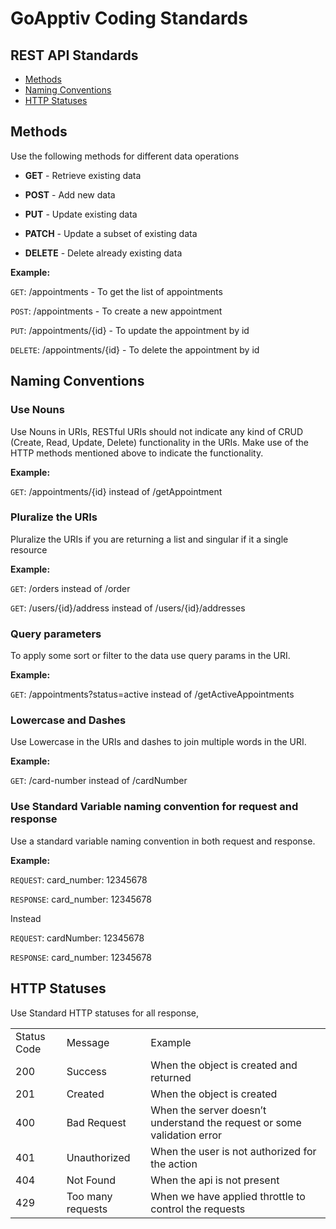 # GoApptiv Coding Standards

## REST API Standards

- [Methods](#methods)
- [Naming Conventions](#naming-conventions)
- [HTTP Statuses](#http-statuses)

<a name="methods"></a>

## Methods

Use the following methods for different data operations

- **GET** - Retrieve existing data

- **POST** - Add new data

- **PUT** - Update existing data

- **PATCH** - Update a subset of existing data

- **DELETE** - Delete already existing data

**Example:**

`GET`: /appointments - To get the list of appointments

`POST`: /appointments - To create a new appointment

`PUT`: /appointments/{id} - To update the appointment by id

`DELETE`: /appointments/{id} - To delete the appointment by id

<a name="naming-conventions"></a>

## Naming Conventions

### Use Nouns

Use Nouns in URIs, RESTful URIs should not indicate any kind of CRUD (Create, Read, Update, Delete) functionality in the URIs. Make use of the HTTP methods mentioned above to indicate the functionality.

**Example:**

`GET`: /appointments/{id} instead of /getAppointment

### Pluralize the URIs

Pluralize the URIs if you are returning a list and singular if it a single resource

**Example:**

`GET`: /orders instead of /order

`GET`: /users/{id}/address instead of /users/{id}/addresses

### Query parameters

To apply some sort or filter to the data use query params in the URI.

**Example:**

`GET`: /appointments?status=active instead of /getActiveAppointments

### Lowercase and Dashes

Use Lowercase in the URIs and dashes to join multiple words in the URI.

**Example:**

`GET`: /card-number instead of /cardNumber

### Use Standard Variable naming convention for request and response

Use a standard variable naming convention in both request and response.

**Example:**

`REQUEST`: card_number: 12345678

`RESPONSE`: card_number: 12345678

Instead

`REQUEST`: cardNumber: 12345678

`RESPONSE`: card_number: 12345678

<a name="http-statuses"></a>

## HTTP Statuses

Use Standard HTTP statuses for all response,

<table>
  <tr>
    <td>Status Code</td>
    <td>Message</td>
    <td>Example</td>
  </tr>
  <tr>
    <td>200</td>
    <td>Success</td>
    <td>When the object is created and returned</td>
  </tr>
  <tr>
    <td>201</td>
    <td>Created</td>
    <td>When the object is created</td>
  </tr>
  <tr>
    <td>400</td>
    <td>Bad Request</td>
    <td>When the server doesn’t understand the request or some validation error</td>
  </tr>
  <tr>
    <td>401</td>
    <td>Unauthorized</td>
    <td>When the user is not authorized for the action</td>
  </tr>
  <tr>
    <td>404</td>
    <td>Not Found</td>
    <td>When the api is not present</td>
  </tr>
  <tr>
    <td>429</td>
    <td>Too many requests</td>
    <td>When we have applied throttle to control the requests</td>
  </tr>
</table>
